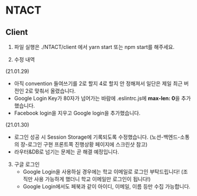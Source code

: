 # NTACT

## Client

1. 파일 실행은 ./NTACT/client 에서 yarn start 또는 npm start를 해주세요.

2. 수정 내역

(21.01.29)
* 아직 convention 들여쓰기를 2로 할지 4로 할지 안 정해져서 일단은 제일 최근 버전인 2로 맞춰서 올렸습니다.
* Google Login Key가 80자가 넘어가는 바람에 .eslintrc.js에 <strong>max-len: 0</strong>을 추가했습니다.
* Facebook login을 지우고 Google login을 추가했습니다.

(21.01.30)
* 로그인 성공 시 Session Storage에 기록되도록 수정했습니다. (노션-백엔드-소통의 장-로그인 구현 프론트쪽 진행상황 페이지에 스크린샷 참고)
* 라우터&DB로 넘기는 문제는 곧 해결 예정입니다.

3. 구글 로그인
   * Google Login을 사용하실 경우에는 학교 이메일로 로그인 부탁드립니다! (조직만 사용 가능하게 했더니 학교 이메일만 로그인이 됩니다!)
   * Google Login에서도 페북과 같이 아이디, 이메일, 이름 등만 수집 가능합니다.